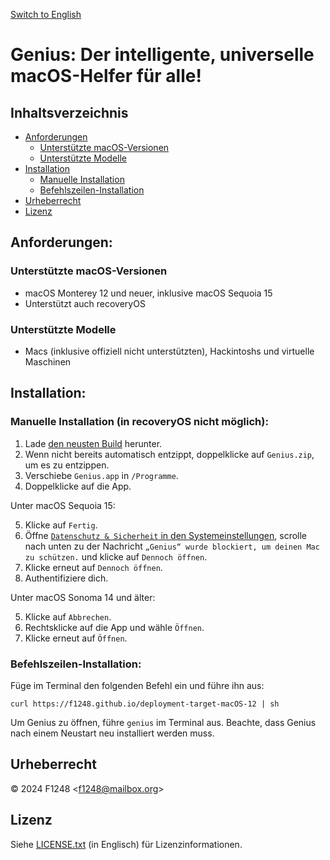 [Switch to English](README.md)

# Genius: Der intelligente, universelle macOS-Helfer für alle!

## Inhaltsverzeichnis

- [Anforderungen](#anforderungen)
	- [Unterstützte macOS-Versionen](#unterstützte-macos-versionen)
	- [Unterstützte Modelle](#unterstützte-modelle)
- [Installation](#installation)
	- [Manuelle Installation](#manuelle-installation-in-recoveryos-nicht-möglich)
	- [Befehlszeilen-Installation](#befehlszeilen-installation)
- [Urheberrecht](#urheberrecht)
- [Lizenz](#lizenz)

## Anforderungen:

### Unterstützte macOS-Versionen

- macOS Monterey 12 und neuer, inklusive macOS Sequoia 15
- Unterstützt auch recoveryOS

### Unterstützte Modelle

- Macs (inklusive offiziell nicht unterstützten), Hackintoshs und virtuelle Maschinen

## Installation:

### Manuelle Installation (in recoveryOS nicht möglich):

1. Lade [den neusten Build](https://nightly.link/F1248/Genius/workflows/Build-Genius/deployment-target-macOS-12/Genius.zip) herunter.
2. Wenn nicht bereits automatisch entzippt, doppelklicke auf `Genius.zip`, um es zu entzippen.
3. Verschiebe `Genius.app` in `/Programme`.
4. Doppelklicke auf die App.

Unter macOS Sequoia 15:

5. Klicke auf `Fertig`.
6. Öffne [`Datenschutz & Sicherheit` in den Systemeinstellungen](https://f1248.github.io/r?d=x-apple.systempreferences:com.apple.settings.PrivacySecurity.extension), scrolle nach unten zu der Nachricht `„Genius“ wurde blockiert, um deinen Mac zu schützen.` und klicke auf `Dennoch öffnen`.
7. Klicke erneut auf `Dennoch öffnen`.
8. Authentifiziere dich.

Unter macOS Sonoma 14 und älter:

5. Klicke auf `Abbrechen`.
6. Rechtsklicke auf die App und wähle `Öffnen`.
7. Klicke erneut auf `Öffnen`.

### Befehlszeilen-Installation:

Füge im Terminal den folgenden Befehl ein und führe ihn aus:

```
curl https://f1248.github.io/deployment-target-macOS-12 | sh
```

Um Genius zu öffnen, führe `genius` im Terminal aus.
Beachte, dass Genius nach einem Neustart neu installiert werden muss.

## Urheberrecht
© 2024 F1248 <[f1248@mailbox.org](mailto:f1248@mailbox.org)>

## Lizenz
Siehe [LICENSE.txt](LICENSE.txt) (in Englisch) für Lizenzinformationen.
